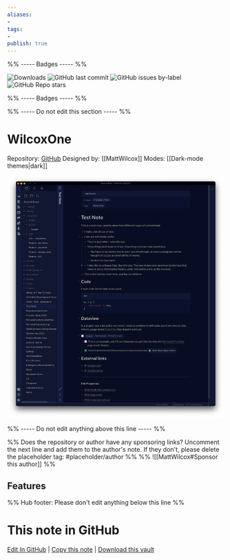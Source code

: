```yaml
---
aliases:
- 
tags: 
- 
publish: true
---
```


%% ----- Badges ----- %%

![Downloads](https://img.shields.io/badge/downloads-4141-573E7A?style=for-the-badge&logo=)
![GitHub last commit](https://img.shields.io/github/last-commit/MattWilcox/obsidian-wilcox-one?color=573E7A&label=last%20update&logo=github&style=for-the-badge)
![GitHub issues by-label](https://img.shields.io/github/issues/MattWilcox/obsidian-wilcox-one/help%20wanted?color=573E7A&logo=github&style=for-the-badge) 
![GitHub Repo stars](https://img.shields.io/github/stars/MattWilcox/obsidian-wilcox-one?color=573E7A&logo=github&style=for-the-badge)

%% ----- Badges ----- %%

%% ----- Do not edit this section ----- %%

# WilcoxOne

Repository: [GitHub](https://github.com/MattWilcox/obsidian-wilcox-one)
Designed by: [[MattWilcox]]
Modes: [[Dark-mode themes|dark]]



![screenshot](https://github.com/MattWilcox/obsidian-wilcox-one/raw/HEAD/wilcoxonedark.png)

%% ----- Do not edit anything above this line ----- %% 

%% Does the repository or author have any sponsoring links? Uncomment the next line and add them to the author's note. If they don't, please delete the placeholder tag: #placeholder/author %%
%% ![[MattWilcox#Sponsor this author]] %%


## Features



%% Hub footer: Please don't edit anything below this line %%

# This note in GitHub

<span class="git-footer">[Edit In GitHub](https://github.dev/obsidian-community/obsidian-hub/blob/main/02%20-%20Community%20Expansions/02.05%20All%20Community%20Expansions/Themes/WilcoxOne.md "git-hub-edit-note") | [Copy this note](https://raw.githubusercontent.com/obsidian-community/obsidian-hub/main/02%20-%20Community%20Expansions/02.05%20All%20Community%20Expansions/Themes/WilcoxOne.md "git-hub-copy-note") | [Download this vault](https://github.com/obsidian-community/obsidian-hub/archive/refs/heads/main.zip "git-hub-download-vault") </span>

